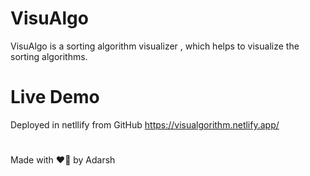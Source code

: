 # VisuAlgo
VisuAlgo is a sorting algorithm visualizer , which helps to visualize the sorting algorithms.
# Live Demo
Deployed in netllify from GitHub
https://visualgorithm.netlify.app/
 #
 Made with ❤️‍🔥 by Adarsh 
